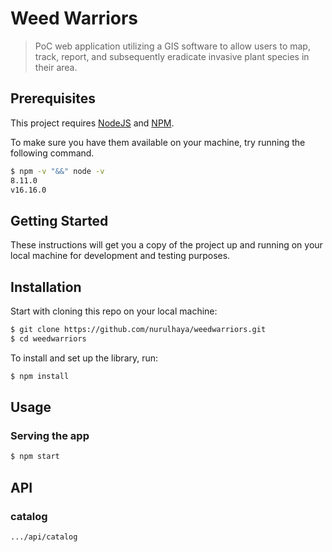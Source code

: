 <!-- [![npm version](https://badge.fury.io/js/node.svg)](https://badge.fury.io/js/node)
[![code style: prettier](https://img.shields.io/badge/code_style-prettier-ff69b4.svg?style=flat-square)](https://github.com/prettier/prettier) -->

# Weed Warriors

> PoC web application utilizing a GIS software to allow users to map, track, report, and subsequently eradicate invasive plant species in their area. 

## Prerequisites

This project requires [NodeJS](http://nodejs.org/) and [NPM](https://npmjs.org/). 

To make sure you have them available on your machine,
try running the following command.

```sh
$ npm -v "&&" node -v
8.11.0
v16.16.0
```

<!-- ## Table of contents

- [Project Name](#project-name)
  - [Prerequisites](#prerequisites)
  - [Table of contents](#table-of-contents)
  - [Getting Started](#getting-started)
  - [Installation](#installation)
  - [Usage](#usage)
    - [Serving the app](#serving-the-app)
    - [Running the tests](#running-the-tests)
    - [Building a distribution version](#building-a-distribution-version)
    - [Serving the distribution version](#serving-the-distribution-version)
  - [API](#api)
    - [useBasicFetch](#usebasicfetch)
      - [Options](#options)
    - [fetchData](#fetchdata)
  - [Contributing](#contributing)
  - [Credits](#credits)
  - [Built With](#built-with)
  - [Versioning](#versioning)
  - [Authors](#authors)
  - [License](#license) -->

## Getting Started

These instructions will get you a copy of the project up and running on your local machine for development and testing purposes. 
<!-- See deployment for notes on how to deploy the project on a live system. -->

## Installation

<!-- **BEFORE YOU INSTALL:** please read the [prerequisites](#prerequisites) -->

Start with cloning this repo on your local machine:

```sh
$ git clone https://github.com/nurulhaya/weedwarriors.git
$ cd weedwarriors
```

To install and set up the library, run:

```sh
$ npm install 
```

## Usage

### Serving the app

```sh
$ npm start
```

<!-- ### Building a distribution version

```sh
$ npm run build
```

This task will create a distribution version of the project
inside your local `dist/` folder

### Serving the distribution version

```sh
$ npm run serve:dist
```

This will use `lite-server` for serving your already
generated distribution version of the project.

*Note* this requires
[Building a distribution version](#building-a-distribution-version) first. -->

## API

### catalog

`.../api/catalog`

<!-- Supported options and result fields for the `useBasicFetch` hook are listed below. -->


<!-- ## Contributing

Please read [CONTRIBUTING.md](CONTRIBUTING.md) for details on our code of conduct, and the process for submitting pull requests to us.

1.  Fork it!
2.  Create your feature branch: `git checkout -b my-new-feature`
3.  Add your changes: `git add .`
4.  Commit your changes: `git commit -am 'Add some feature'`
5.  Push to the branch: `git push origin my-new-feature`
6.  Submit a pull request :sunglasses:

## Credits

TODO: Write credits

## Built With

* Dropwizard - Bla bla bla
* Maven - Maybe
* Atom - ergaerga
* Love

## Versioning

We use [SemVer](http://semver.org/) for versioning. For the versions available, see the [tags on this repository](https://github.com/your/project/tags).

## Authors

* **John Doe** - *Initial work* - [JohnDoe](https://github.com/JohnDoe)

See also the list of [contributors](https://github.com/your/project/contributors) who participated in this project.

## License

[MIT License](https://andreasonny.mit-license.org/2019) © Andrea SonnY -->
